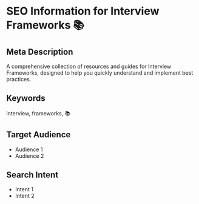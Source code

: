 # SEO Information for Interview Frameworks 📚

## Meta Description
A comprehensive collection of resources and guides for Interview Frameworks, designed to help you quickly understand and implement best practices.

## Keywords
interview, frameworks, 📚

## Target Audience
- Audience 1
- Audience 2

## Search Intent
- Intent 1
- Intent 2
